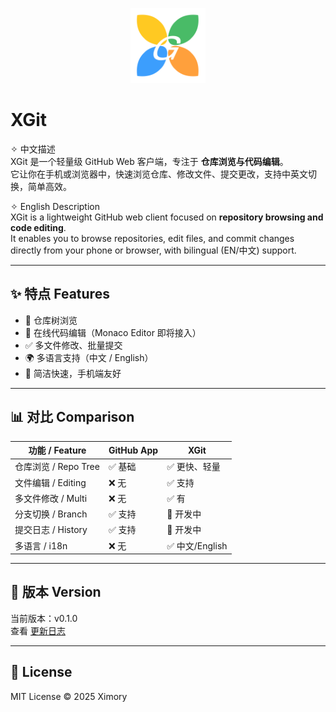 <p align="center">
  <img src="./assets/logo.svg" alt="XGit Logo" width="120" height="120" />
</p>

# XGit

✧ 中文描述  
XGit 是一个轻量级 GitHub Web 客户端，专注于 **仓库浏览与代码编辑**。  
它让你在手机或浏览器中，快速浏览仓库、修改文件、提交更改，支持中英文切换，简单高效。  

✧ English Description  
XGit is a lightweight GitHub web client focused on **repository browsing and code editing**.  
It enables you to browse repositories, edit files, and commit changes directly from your phone or browser, with bilingual (EN/中文) support.  

---

## ✨ 特点 Features
- 📂 仓库树浏览
- 📝 在线代码编辑（Monaco Editor 即将接入）
- ✅ 多文件修改、批量提交
- 🌍 多语言支持（中文 / English）
- 🚀 简洁快速，手机端友好

---

## 📊 对比 Comparison
| 功能 / Feature       | GitHub App | XGit |
|----------------------|------------|------|
| 仓库浏览 / Repo Tree | ✅ 基础     | ✅ 更快、轻量 |
| 文件编辑 / Editing   | ❌ 无       | ✅ 支持 |
| 多文件修改 / Multi   | ❌ 无       | ✅ 有 |
| 分支切换 / Branch    | ✅ 支持     | 🚧 开发中 |
| 提交日志 / History   | ✅ 支持     | 🚧 开发中 |
| 多语言 / i18n        | ❌ 无       | ✅ 中文/English |

---

## 📌 版本 Version
当前版本：v0.1.0  
查看 [更新日志](./docs/changelog.md)

---

## 📜 License
MIT License © 2025 Ximory
